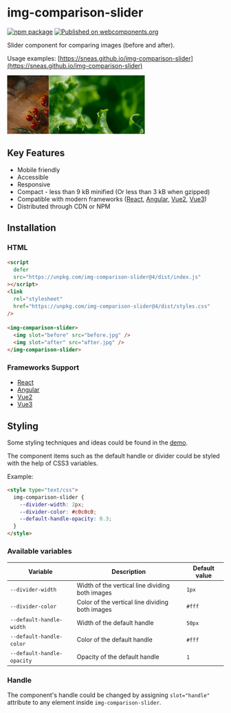 # img-comparison-slider

[![npm package](https://img.shields.io/npm/v/img-comparison-slider.svg)](https://www.npmjs.com/package/img-comparison-slider)
[![Published on webcomponents.org](https://img.shields.io/badge/webcomponents.org-published-blue.svg)](https://www.webcomponents.org/element/img-comparison-slider)

Slider component for comparing images (before and after).

Usage examples: [https://sneas.github.io/img-comparison-slider](https://sneas.github.io/img-comparison-slider)

![Example](docs/example.gif)

## Key Features

- Mobile friendly
- Accessible
- Responsive
- Compact - less than 9 kB minified (Or less than 3 kB when gzipped)
- Compatible with modern frameworks ([React](bindings/react/README.md),
  [Angular](docs/installation/angular.md),
  [Vue2](docs/installation/vue.md),
  [Vue3](bindings/vue/README.md))
- Distributed through CDN or NPM

<!--
```
<custom-element-demo>
  <template>
    <script defer src="https://unpkg.com/img-comparison-slider@4/dist/index.js"></script>
    <link
      rel="stylesheet"
      href="https://unpkg.com/img-comparison-slider@4/dist/styles.css"
    />

    <img-comparison-slider>
      <img slot="before" width="100%" src="https://sneas.github.io/img-comparison-slider/demo/images/before.webp">
      <img slot="after" width="100%" src="https://sneas.github.io/img-comparison-slider/demo/images/after.webp">
    </img-comparison-slider>
  </template>
</custom-element-demo>
```
-->

## Installation

### HTML

```html
<script
  defer
  src="https://unpkg.com/img-comparison-slider@4/dist/index.js"
></script>
<link
  rel="stylesheet"
  href="https://unpkg.com/img-comparison-slider@4/dist/styles.css"
/>

<img-comparison-slider>
  <img slot="before" src="before.jpg" />
  <img slot="after" src="after.jpg" />
</img-comparison-slider>
```

### Frameworks Support

- [React](bindings/react/README.md)
- [Angular](docs/installation/angular.md)
- [Vue2](docs/installation/vue.md)
- [Vue3](bindings/vue/README.md)

## Styling

Some styling techniques and ideas could be found in the [demo](https://sneas.github.io/img-comparison-slider).

The component items such as the default handle or divider could be styled with the help of CSS3 variables.

Example:

```html
<style type="text/css">
  img-comparison-slider {
    --divider-width: 2px;
    --divider-color: #c0c0c0;
    --default-handle-opacity: 0.3;
  }
</style>
```

### Available variables

| Variable                   | Description                                     | Default value |
| -------------------------- | ----------------------------------------------- | ------------- |
| `--divider-width`          | Width of the vertical line dividing both images | `1px`         |
| `--divider-color`          | Color of the vertical line dividing both images | `#fff`        |
| `--default-handle-width`   | Width of the default handle                     | `50px`        |
| `--default-handle-color`   | Color of the default handle                     | `#fff`        |
| `--default-handle-opacity` | Opacity of the default handle                   | `1`           |

### Handle

The component's handle could be changed by assigning `slot="handle"` attribute to any element inside `img-comparison-slider`.
